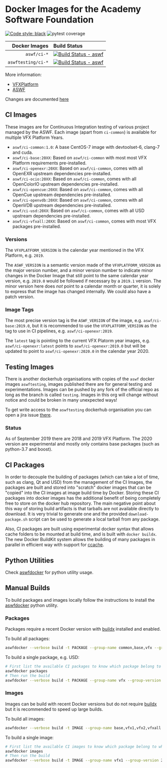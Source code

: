 # Docker Images for the Academy Software Foundation
[![Code style: black](https://img.shields.io/badge/code%20style-black-000000.svg)](https://github.com/psf/black) ![pytest coverage](https://img.shields.io/azure-devops/coverage/academysoftwarefoundation/Academy%20Software%20Foundation/2/master)

| Docker Images | Build Status |
| ---:         |     :---      |
| `aswf/ci-*`        | [![Build Status - aswf](https://dev.azure.com/academysoftwarefoundation/Academy%20Software%20Foundation/_apis/build/status/AZP%20aswf-docker?branchName=master)](https://dev.azure.com/academysoftwarefoundation/Academy%20Software%20Foundation/_build/latest?definitionId=2&branchName=master)
| `aswftesting/ci-*` | [![Build Status - aswf](https://dev.azure.com/academysoftwarefoundation/Academy%20Software%20Foundation/_apis/build/status/AZP%20aswf-docker?branchName=testing)](https://dev.azure.com/academysoftwarefoundation/Academy%20Software%20Foundation/_build/latest?definitionId=2&branchName=testing)


More information:
* [VFXPlatform](https://vfxplatform.com)
* [ASWF](https://aswf.io)

Changes are documented [here](CHANGELOG.md)

## CI Images

These images are for Continuous Integration testing of various project managed by the ASWF.
Each image (apart from `ci-common`) is available for multiple VFX Platform Years.

* `aswf/ci-common:1.0`: A base CentOS-7 image with devtoolset-6, clang-7 and cuda.
* `aswf/ci-base:20XX`: Based on `aswf/ci-common` with most most VFX Platform requirements pre-installed.
* `aswf/ci-openexr:20XX`: Based on `aswf/ci-common`, comes with all OpenEXR upstream dependencies pre-installed.
* `aswf/ci-ocio:20XX`: Based on `aswf/ci-common`, comes with all OpenColorIO upstream dependencies pre-installed.
* `aswf/ci-opencue:20XX`: Based on `aswf/ci-common`, comes with all OpenCue upstream dependencies pre-installed.
* `aswf/ci-openvdb:20XX`: Based on `aswf/ci-common`, comes with all OpenVDB upstream dependencies pre-installed.
* `aswf/ci-usd:20XX`: Based on `aswf/ci-common`, comes with all USD upstream dependencies pre-installed.
* `aswf/ci-vfxall:20XX`: Based on `aswf/ci-common`, comes with most VFX packages pre-installed.

### Versions

The `VFXPLATFORM_VERSION` is the calendar year mentioned in the VFX Platform, e.g. `2019`.

The `ASWF_VERSION` is a semantic version made of the `VFXPLATFORM_VERSION` as the major version number, and a minor version number to indicate minor changes in the Docker Image that still point to the same calendar year version, e.g. `2019.0` would be followed if necessary by a `2019.1` version.
The minor version here does *not* point to a calendar month or quarter, it is solely to express that the image has changed internally. We could also have a patch version.

### Image Tags

The most precise version tag is the `ASWF_VERSION` of the image, e.g. `aswf/ci-base:2019.0`, but it is recommended to use the `VFXPLATFORM_VERSION` as the tag to use in CI pipelines, e.g. `aswf/ci-openexr:2019`.

The `latest` tag is pointing to the current VFX Platorm year images, e.g. `aswf/ci-openexr:latest` points to `aswf/ci-openexr:2019.0` but will be updated to point to `aswf/ci-openexr:2020.0` in the calendar year 2020.


## Testing Images

There is another dockerhub organisations with copies of the `aswf` docker images `aswftesting`, images published there are for general testing and experimentations. Images can be pushed by any fork of the official repo as long as the branch is called `testing`. Images in this org will change without notice and could be broken in many unexpected ways!

To get write access to the `aswftesting` dockerhub organisation you can open a jira issue [there](jira.aswf.io).

### Status
As of September 2019 there are 2018 and 2019 VFX Platform. The 2020 version are experimental and mostly only contains base packages (such as python-3.7 and boost).


## CI Packages

In order to decouple the building of packages (which can take a lot of time, such as clang, Qt and USD) from the management of the CI Images, the packages are built and stored into "scratch" docker images that can be "copied" into the CI images at image build time by Docker.
Storing these CI packages into docker images has the additional benefit of being completely free to store on the docker hub repository.
The main negative point about this way of storing build artifacts is that tarballs are not available directly to download. It is very trivial to generate one and the provided `download-package.sh` script can be used to generate a local tarball from any package.

Also, CI packages are built using experimental docker syntax that allows cache folders to be mounted at build time, and is built with `docker buildx`. The new Docker BuildKit system allows the building of many packages in parallel in efficient way with support for [ccache](https://ccache.dev/).

## Python Utilities

Check [aswfdocker](python/README.md) for python utility usage.

## Manual Builds
To build packages and images locally follow the instructions to install the [aswfdocker](python/README.md) python utility.

### Packages
Packages require a recent Docker version with [buildx](https://docs.docker.com/buildx/working-with-buildx/) installed and enabled.

To build all packages:
```bash
aswfdocker --verbose build -t PACKAGE --group-name common,base,vfx --group-version 2018,2019,2020
```

To build a single package, e.g. USD:
```bash
# First list the available CI packages to know which package belong to which "group":
aswfdocker packages
# Then run the build
aswfdocker --verbose build -t PACKAGE --group-name vfx --group-version 2019 --target usd
```

### Images
Images can be build with recent Docker versions but do not require [buildx](https://docs.docker.com/buildx/working-with-buildx/) 
but it is recommended to speed up large builds.

To build all images:
```bash
aswfdocker --verbose build -t IMAGE --group-name base,vfx1,vfx2,vfxall --group-version 2018,2019,2020
```

To build a single image:
```bash
# First list the available CI images to know which package belong to which "group":
aswfdocker images
# Then run the build
aswfdocker --verbose build -t IMAGE --group-name vfx1 --group-version 2019 --target openexr
```
